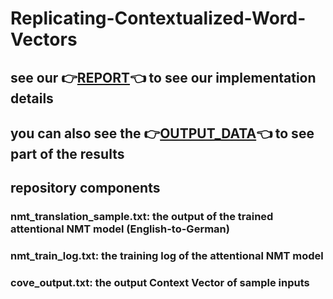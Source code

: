 # Replicating-Contextualized-Word-Vectors
## see our :point_right:[REPORT](https://github.com/WenqiJiang/Contextualized-Word-Vectors/blob/master/report.pdf):point_left: to see our implementation details
## you can also see the :point_right:[OUTPUT_DATA](https://github.com/WenqiJiang/Contextualized-Word-Vectors/blob/master/Results.ipynb):point_left: to see part of the results
## repository components
### nmt_translation_sample.txt: the output of the trained attentional NMT model (English-to-German)
### nmt_train_log.txt: the training log of the attentional NMT model
### cove_output.txt: the output Context Vector of sample inputs
